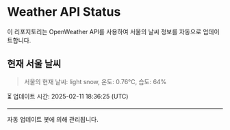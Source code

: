 
# Weather API Status

이 리포지토리는 OpenWeather API를 사용하여 서울의 날씨 정보를 자동으로 업데이트합니다.

## 현재 서울 날씨
> 서울의 현재 날씨: light snow, 온도: 0.76°C, 습도: 64%

⏳ 업데이트 시간: 2025-02-11 18:36:25 (UTC)

---
자동 업데이트 봇에 의해 관리됩니다.
